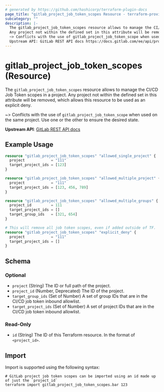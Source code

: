 ```yaml
---
# generated by https://github.com/hashicorp/terraform-plugin-docs
page_title: "gitlab_project_job_token_scopes Resource - terraform-provider-gitlab"
subcategory: ""
description: |-
  The gitlab_project_job_token_scopes resource allows to manage the CI/CD Job Token scopes in a project.
  Any project not within the defined set in this attribute will be removed, which allows this resource to be used as an explicit deny.
  ~> Conflicts with the use of gitlab_project_job_token_scope when used on the same project. Use one or the other to ensure the desired state.
  Upstream API: GitLab REST API docs https://docs.gitlab.com/ee/api/project_job_token_scopes.html
---
```


# gitlab_project_job_token_scopes (Resource)

The `gitlab_project_job_token_scopes` resource allows to manage the CI/CD Job Token scopes in a project.
Any project not within the defined set in this attribute will be removed, which allows this resource to be used as an explicit deny.

~> Conflicts with the use of `gitlab_project_job_token_scope` when used on the same project. Use one or the other to ensure the desired state.

**Upstream API**: [GitLab REST API docs](https://docs.gitlab.com/ee/api/project_job_token_scopes.html)

## Example Usage

```terraform
resource "gitlab_project_job_token_scopes" "allowed_single_project" {
  project            = "111"
  target_project_ids = [123]
}

resource "gitlab_project_job_token_scopes" "allowed_multiple_project" {
  project            = "111"
  target_project_ids = [123, 456, 789]
}

resource "gitlab_project_job_token_scopes" "allowed_multiple_groups" {
  project_id         = 111
  target_project_ids = []
  target_group_ids   = [321, 654]
}

# This will remove all job token scopes, even if added outside of TF.
resource "gitlab_project_job_token_scopes" "explicit_deny" {
  project            = "111"
  target_project_ids = []
}
```

<!-- schema generated by tfplugindocs -->
## Schema

### Optional

- `project` (String) The ID or full path of the project.
- `project_id` (Number, Deprecated) The ID of the project.
- `target_group_ids` (Set of Number) A set of group IDs that are in the CI/CD job token inbound allowlist.
- `target_project_ids` (Set of Number) A set of project IDs that are in the CI/CD job token inbound allowlist.

### Read-Only

- `id` (String) The ID of this Terraform resource. In the format of `<project_id>`.

## Import

Import is supported using the following syntax:

```shell
# GitLab project job token scopes can be imported using an id made up of just the `project_id`
terraform import gitlab_project_job_token_scopes.bar 123
```
